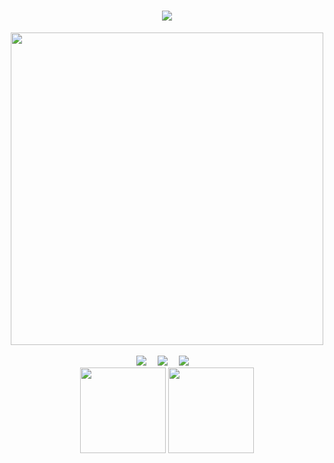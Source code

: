 <!-- 动态打字效果 -->
<h1 align="center">
	<a href="https://blog.lemox.club/">
		<img src="https://readme-typing-svg.herokuapp.com/?lines=又是充满希望的一天!&center=true&size=27">
	</a>
</h1>
<!-- 敲代码的图片 -->
<div align="center" ><img order-radius="100px" height="500" src="https://cdn.lemox.club/code.gif"/></div>
<br>

<!-- 个人资料徽标 -->
<div align="center">
  <a href="https://blog.lemox.club/"><img src="https://img.shields.io/badge/website-%E4%B8%AA%E4%BA%BA%E7%BD%91%E7%AB%99-blue"></a>&emsp;
  <a href="https://space.bilibili.com/430828794/"><img src="https://img.shields.io/badge/bilibili-B%E7%AB%99-ff69b4"></a>&emsp;
  <a href="https://www.zhihu.com/people/ning-feng-34"><img src="https://img.shields.io/badge/zhihu-%E7%9F%A5%E4%B9%8E-blue"></a>&emsp;

<!-- GitHub数据统计 -->
<div align="center">
  <img height="137px" src="https://github-readme-stats.vercel.app/api?username=Zkeai&hide_title=true&hide_border=true&show_icons=trueline_height=21&text_color=000&icon_color=000&bg_color=0,ea6161,ffc64d,fffc4d,52fa5a&theme=graywhite" />
  <img height="137px" src="https://github-readme-stats.vercel.app/api/top-langs/?username=Zkeai&hide_title=true&hide_border=true&layout=compact&langs_count=6&text_color=000&icon_color=fff&bg_color=0,52fa5a,4dfcff,c64dff&theme=graywhite" />
</div>
<br>

